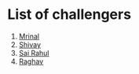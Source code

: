 # List of challengers
1. [Mrinal](https://github.com/mrinal1224)
2. [Shivay](https://github.com/shivaylamba)
3. [Sai Rahul](https://github.com/Sai3Rahul)
4. [Raghav](https://github.com/raghavdhingra)
